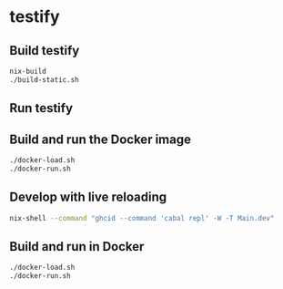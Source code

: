 # testify

## Build testify

```bash
nix-build
./build-static.sh
```

## Run testify

## Build and run the Docker image

```bash
./docker-load.sh
./docker-run.sh
```

## Develop with live reloading

```bash
nix-shell --command "ghcid --command 'cabal repl' -W -T Main.dev"
```

## Build and run in Docker

```bash
./docker-load.sh
./docker-run.sh
```
